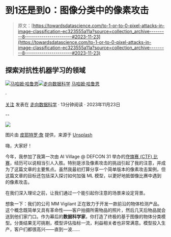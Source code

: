 # 到1还是到0：图像分类中的像素攻击

> 原文：[https://towardsdatascience.com/to-1-or-to-0-pixel-attacks-in-image-classification-ec323555a11a?source=collection_archive---------8-----------------------#2023-11-23](https://towardsdatascience.com/to-1-or-to-0-pixel-attacks-in-image-classification-ec323555a11a?source=collection_archive---------8-----------------------#2023-11-23)

## 探索对抗性机器学习的领域

[](https://medium.com/@MahamsMultiverse?source=post_page-----ec323555a11a--------------------------------)[![马哈姆·哈鲁恩](../Images/5a9ac82369ecbf7719b765ec160a70ef.png)](https://medium.com/@MahamsMultiverse?source=post_page-----ec323555a11a--------------------------------)[](https://towardsdatascience.com/?source=post_page-----ec323555a11a--------------------------------)[![走向数据科学](../Images/a6ff2676ffcc0c7aad8aaf1d79379785.png)](https://towardsdatascience.com/?source=post_page-----ec323555a11a--------------------------------) [马哈姆·哈鲁恩](https://medium.com/@MahamsMultiverse?source=post_page-----ec323555a11a--------------------------------)

·

[关注](https://medium.com/m/signin?actionUrl=https%3A%2F%2Fmedium.com%2F_%2Fsubscribe%2Fuser%2F398c9514a58b&operation=register&redirect=https%3A%2F%2Ftowardsdatascience.com%2Fto-1-or-to-0-pixel-attacks-in-image-classification-ec323555a11a&user=Maham+Haroon&userId=398c9514a58b&source=post_page-398c9514a58b----ec323555a11a---------------------post_header-----------) 发表在 [走向数据科学](https://towardsdatascience.com/?source=post_page-----ec323555a11a--------------------------------) · 13分钟阅读 · 2023年11月23日[](https://medium.com/m/signin?actionUrl=https%3A%2F%2Fmedium.com%2F_%2Fvote%2Ftowards-data-science%2Fec323555a11a&operation=register&redirect=https%3A%2F%2Ftowardsdatascience.com%2Fto-1-or-to-0-pixel-attacks-in-image-classification-ec323555a11a&user=Maham+Haroon&userId=398c9514a58b&source=-----ec323555a11a---------------------clap_footer-----------)

--

[](https://medium.com/m/signin?actionUrl=https%3A%2F%2Fmedium.com%2F_%2Fbookmark%2Fp%2Fec323555a11a&operation=register&redirect=https%3A%2F%2Ftowardsdatascience.com%2Fto-1-or-to-0-pixel-attacks-in-image-classification-ec323555a11a&source=-----ec323555a11a---------------------bookmark_footer-----------)![](../Images/5969ea7ddc81cf61597e791f7e4a79c5.png)

图片由 [皮耶特罗·詹](https://unsplash.com/@pietrozj?utm_content=creditCopyText&utm_medium=referral&utm_source=unsplash) 提供，来源于 [Unsplash](https://unsplash.com/photos/green-and-red-light-wallpaper-n6B49lTx7NM?utm_content=creditCopyText&utm_medium=referral&utm_source=unsplash)

嗨，大家好！

今年，我参加了我第一次由 AI Village @ DEFCON 31 举办的[夺旗赛 (CTF) 比赛](https://www.kaggle.com/competitions/ai-village-capture-the-flag-defcon31/overview)，经历可以说相当引人入胜。特别是涉及像素攻击的挑战引起了我的注意，并成为了这篇文章的主要焦点。虽然我最初打算分享一个简单版本的像素攻击案例，但这篇文章的目标还包括深入探讨如何加强 ML 模型，以更好地抵御像比赛中遇到的像素攻击。

在我们深入理论之前，让我们通过一个能引起你注意的场景来设定背景。

想象一下：我们的公司 MM Vigilant 正在致力于开发一款前沿的物体检测产品。这个概念既简单又具有革命性——客户拍摄所需物品的照片，然后几天后物品就会送到他们家门口。作为幕后的**数据科学家**，你打造了终极的基于图像的物体分类模型。分类结果无可挑剔，模型评估指标一流，利益相关者也非常满意。模型投入生产，客户们都很高兴——直到一波……
